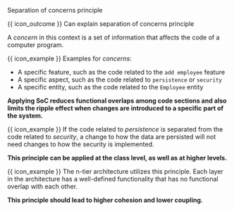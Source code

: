 <span id="title">Separation of concerns principle</span>

<span id="prereqs"></span>

<span id="outcomes">{{ icon_outcome }} Can explain separation of concerns principle</span>

<div id="body">

<box type="definition" seamless>
<include src="../../common/definitions.md#def-separation-concerns-principle" inline />
</box>

A _concern_ in this context is a set of information that affects the code of a computer program.

<box>

{{ icon_example }} Examples for _concerns_:

*	A specific feature, such as the code related to the `add employee` feature
*	A specific aspect, such as the code related to `persistence` or `security`
*	A specific entity, such as the code related to the `Employee` entity

</box>

**Applying <tooltip content="Separation of Concerns">SoC</tooltip> reduces functional overlaps among code sections and also limits the ripple effect when changes are introduced to a specific part of the system.**

<box>

{{ icon_example }} If the code related to _persistence_ is separated from the code related to _security_, a change to how the data are persisted will not need changes to how the security is implemented.

</box>

**This principle can be applied at the class level, as well as at higher levels.**

<box>

{{ icon_example }} The <trigger trigger="click" for="modal:soc-nTier">n-tier architecture</trigger> utilizes this principle. Each layer in the architecture has a well-defined functionality that has no functional overlap with each other.

</box>

<modal header="TextBook {{ icon_embedding }}" id="modal:soc-nTier">
  <include src="../../architecture/architecturalStyles/nTier/what/unit-inElsewhere-asPanelBody.md" boilerplate/>
</modal>

**This principle should lead to higher <trigger trigger="click" for="soc-cohesion">cohesion</trigger> and lower <trigger trigger="click" for="soc-coupling">coupling</trigger>.**

<modal header="TextBook {{ icon_embedding }}" id="soc-coupling">
  <include src="../../designFundamentals/coupling/what/unit-inElsewhere-asPanelBody.md" boilerplate/>
</modal>
<modal header="TextBook {{ icon_embedding }}" id="soc-cohesion">
  <include src="../../designFundamentals/cohesion/what/unit-inElsewhere-asPanelBody.md" boilerplate/>
</modal>

</div>

<div id="extras">

<include src="exercises.md" />

</div>
